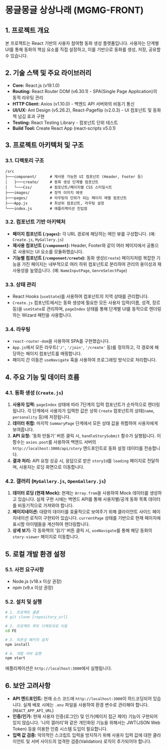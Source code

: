 # 몽글몽글 상상나래 (MGMG-FRONT)

## 1. 프로젝트 개요

본 프로젝트는 React 기반의 사용자 참여형 동화 생성 플랫폼입니다. 사용자는 단계별 UI를 통해 동화의 핵심 요소를 직접 설정하고, 이를 기반으로 동화를 생성, 저장, 공유할 수 있습니다.

## 2. 기술 스택 및 주요 라이브러리

- **Core:** React.js (v19.1.0)
- **Routing:** React Router DOM (v6.30.1) - SPA(Single Page Application)의 동적 라우팅 관리
- **HTTP Client:** Axios (v1.10.0) - 백엔드 API 서버와의 비동기 통신
- **UI/UX:** Ant Design (v5.26.2), React-Pageflip (v2.0.3) - UI 컴포넌트 및 동화책 넘김 효과 구현
- **Testing:** React Testing Library - 컴포넌트 단위 테스트
- **Build Tool:** Create React App (react-scripts v5.0.1)

## 3. 프로젝트 아키텍처 및 구조

### 3.1. 디렉토리 구조

```
/src
├───component/      # 재사용 가능한 UI 컴포넌트 (Header, Footer 등)
│   ├───create/     # 동화 생성 단계별 컴포넌트
│   └───Css/        # 컴포넌트/페이지별 CSS 스타일시트
├───images/         # 정적 이미지 에셋
├───pages/          # 라우팅의 단위가 되는 페이지 레벨 컴포넌트
├───App.js          # 최상위 컴포넌트, 라우팅 설정
└───index.js        # 애플리케이션 진입점
```

### 3.2. 컴포넌트 기반 아키텍처

- **페이지 컴포넌트 (`/pages`):** 각 URL 경로에 해당하는 메인 뷰를 구성합니다. (예: `Create.js`, `MyGallery.js`)
- **재사용 컴포넌트 (`/component`):** Header, Footer와 같이 여러 페이지에서 공통으로 사용되는 UI 요소를 모듈화했습니다.
- **기능별 컴포넌트 (`/component/create`):** 동화 생성(`Create`) 페이지처럼 복잡한 기능을 가진 페이지는 내부적으로 여러 하위 컴포넌트로 분리하여 관리의 용이성과 재사용성을 높였습니다. (예: `NameInputPage`, `GenreSelectPage`)

### 3.3. 상태 관리

- React Hooks (`useState`)를 사용하여 컴포넌트의 지역 상태를 관리합니다.
- `Create.js` 컴포넌트에서는 동화 생성에 필요한 모든 사용자 입력(이름, 성격, 장르 등)을 `useState`로 관리하며, `pageIndex` 상태를 통해 단계별 UI를 동적으로 렌더링하는 Wizard 패턴을 사용합니다.

### 3.4. 라우팅

- `react-router-dom`을 사용하여 SPA를 구현했습니다.
- `App.js`에서 모든 라우트(`'/'`, `'/join'`, `'/create'` 등)를 정의하고, 각 경로에 해당하는 페이지 컴포넌트를 매핑합니다.
- 페이지 간 이동은 `useNavigate` 훅을 사용하여 프로그래밍 방식으로 처리합니다.

## 4. 주요 기능 및 데이터 흐름

### 4.1. 동화 생성 (`Create.js`)

1.  **사용자 입력:** `pageIndex` 상태에 따라 7단계의 입력 컴포넌트가 순차적으로 렌더링됩니다. 각 단계에서 사용자가 입력한 값은 상위 `Create` 컴포넌트의 상태(`name`, `personality` 등)에 저장됩니다.
2.  **데이터 취합:** 마지막 `SummaryPage` 단계에서 모든 상태 값을 취합하여 사용자에게 보여줍니다.
3.  **API 요청:** '동화 만들기' 버튼 클릭 시, `handleStorySubmit` 함수가 실행됩니다. 이 함수는 `axios.post`를 사용하여 백엔드 서버의 `http://localhost:3000/api/story` 엔드포인트로 동화 설정 데이터를 전송합니다.
4.  **결과 처리:** API 요청 성공 시, 응답으로 받은 `storyId`를 `loading` 페이지로 전달하며, 사용자는 로딩 화면으로 이동합니다.

### 4.2. 갤러리 (`MyGallery.js`, `OpenGallery.js`)

1.  **데이터 로딩 (현재 Mock):** 현재는 `Array.from`을 사용하여 Mock 데이터를 생성하고 있습니다. 실제 구현 시에는 백엔드 API를 통해 사용자별/공개 동화 목록 데이터를 비동기적으로 가져와야 합니다.
2.  **페이지네이션:** 대량의 데이터를 효율적으로 보여주기 위해 클라이언트 사이드 페이지네이션 로직이 구현되어 있습니다. `currentPage` 상태를 기반으로 현재 페이지에 표시할 아이템들을 계산하여 렌더링합니다.
3.  **상세 보기:** 각 동화책의 '읽기' 버튼 클릭 시, `useNavigate`를 통해 해당 동화의 `story-viewer` 페이지로 이동합니다.

## 5. 로컬 개발 환경 설정

### 5.1. 사전 요구사항

- Node.js (v18.x 이상 권장)
- npm (v9.x 이상 권장)

### 5.2. 설치 및 실행

```bash
# 1. 프로젝트 클론
# git clone [repository_url]

# 2. 프로젝트 루트 디렉토리로 이동
cd FE

# 3. 의존성 패키지 설치
npm install

# 4. 개발 서버 실행
npm start
```

애플리케이션은 `http://localhost:3000`에서 실행됩니다.

## 6. 보안 고려사항

- **API 엔드포인트:** 현재 소스 코드에 `http://localhost:3000`이 하드코딩되어 있습니다. 실제 배포 시에는 `.env` 파일을 사용하여 환경 변수로 관리해야 합니다. (`REACT_APP_API_URL`)
- **인증/인가:** 현재 사용자 인증(로그인) 및 인가(페이지 접근 제어) 기능이 구현되어 있지 않습니다. '나의 갤러리'와 같은 개인화된 기능을 위해서는 JWT(JSON Web Token) 등을 이용한 인증 시스템 도입이 필요합니다.
- **입력 값 검증:** 악의적인 스크립트 입력을 방지하기 위해 사용자 입력 값에 대한 클라이언트 및 서버 사이드의 엄격한 검증(Validation) 로직이 추가되어야 합니다.
